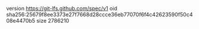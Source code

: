 version https://git-lfs.github.com/spec/v1
oid sha256:25679f8ee3373e27f7668d28ccce36eb77070f6f4c42623590f50c408e4470b5
size 2786210
